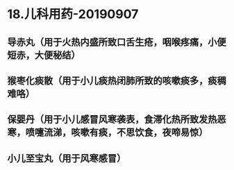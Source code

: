 # 18.儿科用药-20190907


<a name="VSguv"></a>
## 导赤丸（用于火热内盛所致口舌生疮，咽喉疼痛，小便短赤，大便秘结）


<a name="2O335"></a>
## 猴枣化痰散（用于小儿痰热闭肺所致的咳嗽痰多，痰稠难咯）


<a name="3looA"></a>
## 保婴丹（用于小儿感冒风寒袭表，食滞化热所致发热恶寒，喷嚏流涕，咳嗽有痰，不思饮食，夜啼易惊）


<a name="dcH6s"></a>
## 小儿至宝丸（用于风寒感冒）



